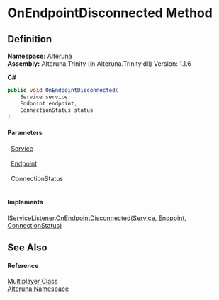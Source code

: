 # OnEndpointDisconnected Method




## Definition
**Namespace:** <a href="N_Alteruna">Alteruna</a>  
**Assembly:** Alteruna.Trinity (in Alteruna.Trinity.dll) Version: 1.1.6

**C#**
``` C#
public void OnEndpointDisconnected(
	Service service,
	Endpoint endpoint,
	ConnectionStatus status
)
```



#### Parameters
<dl><dt>  <a href="T_Alteruna_Service">Service</a></dt><dd> </dd><dt>  <a href="T_Alteruna_Endpoint">Endpoint</a></dt><dd> </dd><dt>  ConnectionStatus</dt><dd> </dd></dl>

#### Implements
<a href="M_Alteruna_IServiceListener_OnEndpointDisconnected">IServiceListener.OnEndpointDisconnected(Service, Endpoint, ConnectionStatus)</a>  


## See Also


#### Reference
<a href="T_Alteruna_Multiplayer">Multiplayer Class</a>  
<a href="N_Alteruna">Alteruna Namespace</a>  
